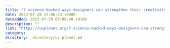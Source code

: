 ```yaml
---
title: "7 science-backed ways designers can strengthen their creativity muscle"
date: 2023-07-28 17:06:43 +0000
dateadded: 2023-07-30 00:00:48 +0100
description: ""
link: "https://uxplanet.org/7-science-backed-ways-designers-can-strengthen-their-creativity-muscle-194da6f374b6?source=rss----819cc2aaeee0---4"
category:
directory: _directory/ux-planet.md
---
```


